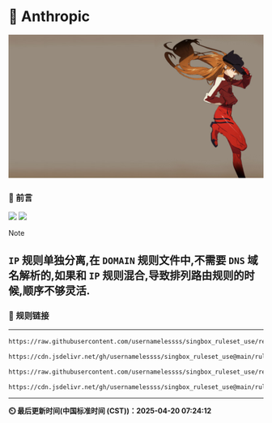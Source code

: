 
# 🧸 Anthropic
![](https://raw.githubusercontent.com/usernamelessss/picture-bed/main/images/202504042256831.jpg)
### 📣 前言
![](https://shields.io/badge/-移除重复规则-ff69b4) ![](https://shields.io/badge/-IP&nbsp;规则单独存放不与&nbsp;DOMAIN&nbsp;等混合-green)
> [!NOTE]
**`IP` 规则单独分离,在 `DOMAIN` 规则文件中,不需要 `DNS` 域名解析的,如果和 `IP` 规则混合,导致排列路由规则的时候,顺序不够灵活.**
---

###  🔗 规则链接
---

```url
https://raw.githubusercontent.com/usernamelessss/singbox_ruleset_use/refs/heads/main/rule/Anthropic/Anthropic_No_IP.json
```

```url
https://cdn.jsdelivr.net/gh/usernamelessss/singbox_ruleset_use@main/rule/Anthropic/Anthropic_No_IP.json
```

```url
https://raw.githubusercontent.com/usernamelessss/singbox_ruleset_use/refs/heads/main/rule/Anthropic/Anthropic_No_IP.srs
```

```url
https://cdn.jsdelivr.net/gh/usernamelessss/singbox_ruleset_use@main/rule/Anthropic/Anthropic_No_IP.srs
```

---
**⏲️ 最后更新时间(中国标准时间 (CST))：2025-04-20 07:24:12**